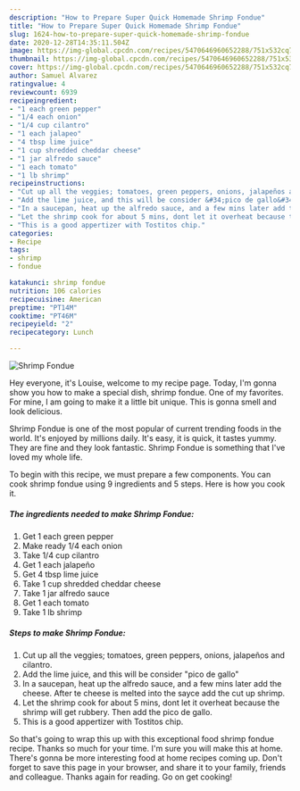 ```yaml
---
description: "How to Prepare Super Quick Homemade Shrimp Fondue"
title: "How to Prepare Super Quick Homemade Shrimp Fondue"
slug: 1624-how-to-prepare-super-quick-homemade-shrimp-fondue
date: 2020-12-28T14:35:11.504Z
image: https://img-global.cpcdn.com/recipes/5470646960652288/751x532cq70/shrimp-fondue-recipe-main-photo.jpg
thumbnail: https://img-global.cpcdn.com/recipes/5470646960652288/751x532cq70/shrimp-fondue-recipe-main-photo.jpg
cover: https://img-global.cpcdn.com/recipes/5470646960652288/751x532cq70/shrimp-fondue-recipe-main-photo.jpg
author: Samuel Alvarez
ratingvalue: 4
reviewcount: 6939
recipeingredient:
- "1 each green pepper"
- "1/4 each onion"
- "1/4 cup cilantro"
- "1 each jalapeo"
- "4 tbsp lime juice"
- "1 cup shredded cheddar cheese"
- "1 jar alfredo sauce"
- "1 each tomato"
- "1 lb shrimp"
recipeinstructions:
- "Cut up all the veggies; tomatoes, green peppers, onions, jalapeños and cilantro."
- "Add the lime juice, and this will be consider &#34;pico de gallo&#34;"
- "In a saucepan, heat up the alfredo sauce, and a few mins later add the cheese. After te cheese is melted into the sayce add the cut up shrimp."
- "Let the shrimp cook for about 5 mins, dont let it overheat because the shrimp will get rubbery. Then add the pico de gallo."
- "This is a good appertizer with Tostitos chip."
categories:
- Recipe
tags:
- shrimp
- fondue

katakunci: shrimp fondue 
nutrition: 106 calories
recipecuisine: American
preptime: "PT14M"
cooktime: "PT46M"
recipeyield: "2"
recipecategory: Lunch

---
```



![Shrimp Fondue](https://img-global.cpcdn.com/recipes/5470646960652288/751x532cq70/shrimp-fondue-recipe-main-photo.jpg)

Hey everyone, it's Louise, welcome to my recipe page. Today, I'm gonna show you how to make a special dish, shrimp fondue. One of my favorites. For mine, I am going to make it a little bit unique. This is gonna smell and look delicious.

Shrimp Fondue is one of the most popular of current trending foods in the world. It's enjoyed by millions daily. It's easy, it is quick, it tastes yummy. They are fine and they look fantastic. Shrimp Fondue is something that I've loved my whole life.




To begin with this recipe, we must prepare a few components. You can cook shrimp fondue using 9 ingredients and 5 steps. Here is how you cook it.

<!--inarticleads1-->

##### The ingredients needed to make Shrimp Fondue:

1. Get 1 each green pepper
1. Make ready 1/4 each onion
1. Take 1/4 cup cilantro
1. Get 1 each jalapeño
1. Get 4 tbsp lime juice
1. Take 1 cup shredded cheddar cheese
1. Take 1 jar alfredo sauce
1. Get 1 each tomato
1. Take 1 lb shrimp




<!--inarticleads2-->

##### Steps to make Shrimp Fondue:

1. Cut up all the veggies; tomatoes, green peppers, onions, jalapeños and cilantro.
1. Add the lime juice, and this will be consider &#34;pico de gallo&#34;
1. In a saucepan, heat up the alfredo sauce, and a few mins later add the cheese. After te cheese is melted into the sayce add the cut up shrimp.
1. Let the shrimp cook for about 5 mins, dont let it overheat because the shrimp will get rubbery. Then add the pico de gallo.
1. This is a good appertizer with Tostitos chip.




So that's going to wrap this up with this exceptional food shrimp fondue recipe. Thanks so much for your time. I'm sure you will make this at home. There's gonna be more interesting food at home recipes coming up. Don't forget to save this page in your browser, and share it to your family, friends and colleague. Thanks again for reading. Go on get cooking!

